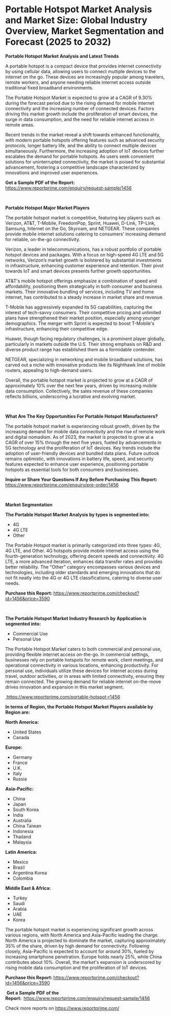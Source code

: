 <p><h1>Portable Hotspot Market Analysis and Market Size: Global Industry Overview, Market Segmentation and Forecast (2025 to 2032)</h1></p><p><strong>Portable Hotspot Market Analysis and Latest Trends</strong></p>
<p><p>A portable hotspot is a compact device that provides internet connectivity by using cellular data, allowing users to connect multiple devices to the internet on the go. These devices are increasingly popular among travelers, remote workers, and anyone needing reliable internet access outside traditional fixed broadband environments. </p><p>The Portable Hotspot Market is expected to grow at a CAGR of 9.30% during the forecast period due to the rising demand for mobile internet connectivity and the increasing number of connected devices. Factors driving this market growth include the proliferation of smart devices, the surge in data consumption, and the need for reliable internet access in remote areas. </p><p>Recent trends in the market reveal a shift towards enhanced functionality, with modern portable hotspots offering features such as advanced security protocols, longer battery life, and the ability to connect multiple devices simultaneously. Furthermore, the increasing adoption of IoT devices further escalates the demand for portable hotspots. As users seek convenient solutions for uninterrupted connectivity, the market is poised for substantial advancement, fostering a competitive landscape characterized by innovations and improved user experiences.</p></p>
<p><strong>Get a Sample PDF of the Report:&nbsp;</strong> <a href="https://www.reportprime.com/enquiry/request-sample/1456?utm_campaign=2175&utm_medium=2&utm_source=Github&utm_content=ia&utm_term=18032025&utm_id=portable-hotspot">https://www.reportprime.com/enquiry/request-sample/1456</a></p>
<p>&nbsp;</p>
<p><strong>Portable Hotspot Major Market Players</strong></p>
<p><p>The portable hotspot market is competitive, featuring key players such as Verizon, AT&T, T-Mobile, FreedomPop, Sprint, Huawei, D-Link, TP-Link, Samsung, Internet on the Go, Skyroam, and NETGEAR. These companies provide mobile internet solutions catering to consumers' increasing demand for reliable, on-the-go connectivity.</p><p>Verizon, a leader in telecommunications, has a robust portfolio of portable hotspot devices and packages. With a focus on high-speed 4G LTE and 5G networks, Verizon’s market growth is bolstered by substantial investments in infrastructure, enhancing customer experience and retention. Their pivot towards IoT and smart devices presents further growth opportunities.</p><p>AT&T's mobile hotspot offerings emphasize a combination of speed and affordability, positioning them strategically in both consumer and business markets. Their innovative bundling of services, including TV and home internet, has contributed to a steady increase in market share and revenue.</p><p>T-Mobile has aggressively expanded its 5G capabilities, capturing the interest of tech-savvy consumers. Their competitive pricing and unlimited plans have strengthened their market position, especially among younger demographics. The merger with Sprint is expected to boost T-Mobile's infrastructure, enhancing their competitive edge.</p><p>Huawei, though facing regulatory challenges, is a prominent player globally, particularly in markets outside the U.S. Their strong emphasis on R&D and diverse product range has established them as a formidable contender.</p><p>NETGEAR, specializing in networking and mobile broadband solutions, has carved out a niche with innovative products like its Nighthawk line of mobile routers, appealing to high-demand users.</p><p>Overall, the portable hotspot market is projected to grow at a CAGR of approximately 10% over the next few years, driven by increasing mobile data consumption. Collectively, the sales revenue of these companies reflects billions, underscoring a lucrative and evolving market.</p></p>
<p>&nbsp;</p>
<p><strong>What Are The Key Opportunities For Portable Hotspot Manufacturers?</strong></p>
<p><p>The portable hotspot market is experiencing robust growth, driven by the increasing demand for mobile data connectivity and the rise of remote work and digital nomadism. As of 2023, the market is projected to grow at a CAGR of over 15% through the next five years, fueled by advancements in 5G technology and the proliferation of IoT devices. Key trends include the adoption of user-friendly devices and bundled data plans. Future outlook remains optimistic, with innovations in battery life, speed, and security features expected to enhance user experience, positioning portable hotspots as essential tools for both consumers and businesses.</p></p>
<p><strong>Inquire or Share Your Questions If Any Before Purchasing This Report:</strong> <a href="https://www.reportprime.com/enquiry/pre-order/1456?utm_campaign=2175&utm_medium=2&utm_source=Github&utm_content=ia&utm_term=18032025&utm_id=portable-hotspot">https://www.reportprime.com/enquiry/pre-order/1456</a></p>
<p>&nbsp;</p>
<p><strong>Market Segmentation</strong></p>
<p><strong>The Portable Hotspot Market Analysis by types is segmented into:</strong></p>
<p><ul><li>4G</li><li>4G LTE</li><li>Other</li></ul></p>
<p><p>The Portable Hotspot market is primarily categorized into three types: 4G, 4G LTE, and Other. 4G hotspots provide mobile internet access using the fourth-generation technology, offering decent speeds and connectivity. 4G LTE, a more advanced iteration, enhances data transfer rates and provides better reliability. The "Other" category encompasses various devices and technologies, including older standards and emerging innovations that do not fit neatly into the 4G or 4G LTE classifications, catering to diverse user needs.</p></p>
<p><strong>Purchase this Report:&nbsp;</strong><a href="https://www.reportprime.com/checkout?id=1456&price=3590&utm_campaign=2175&utm_medium=2&utm_source=Github&utm_content=ia&utm_term=18032025&utm_id=portable-hotspot">https://www.reportprime.com/checkout?id=1456&price=3590</a></p>
<p>&nbsp;</p>
<p><strong>The Portable Hotspot Market Industry Research by Application is segmented into:</strong></p>
<p><ul><li>Commercial Use</li><li>Personal Use</li></ul></p>
<p><p>The Portable Hotspot Market caters to both commercial and personal use, providing flexible internet access on-the-go. In commercial settings, businesses rely on portable hotspots for remote work, client meetings, and operational connectivity in various locations, enhancing productivity. For personal use, individuals utilize these devices for internet access during travel, outdoor activities, or in areas with limited connectivity, ensuring they remain connected. The growing demand for reliable internet on-the-move drives innovation and expansion in this market segment.</p></p>
<p><a href="https://www.reportprime.com/portable-hotspot-r1456?utm_campaign=2175&utm_medium=2&utm_source=Github&utm_content=ia&utm_term=18032025&utm_id=portable-hotspot">&nbsp;https://www.reportprime.com/portable-hotspot-r1456</a></p>
<p><strong>In terms of Region, the Portable Hotspot Market Players available by Region are:</strong></p>
<p>
    <p> <strong> North America: </strong>
        <ul>
            <li>United States</li>
            <li>Canada</li>
        </ul>
        </p> 
    <p> <strong> Europe: </strong>
        <ul>
            <li>Germany</li>
            <li>France</li>
            <li>U.K.</li>
            <li>Italy</li>
            <li>Russia</li>
        </ul>
        </p> 
    <p> <strong> Asia-Pacific: </strong>
        <ul>
            <li>China</li>
            <li>Japan</li>
            <li>South Korea</li>
            <li>India</li>
            <li>Australia</li>
            <li>China Taiwan</li>
            <li>Indonesia</li>
            <li>Thailand</li>
            <li>Malaysia</li>
        </ul>
        </p> 
    <p> <strong> Latin America: </strong>
        <ul>
            <li>Mexico</li>
            <li>Brazil</li>
            <li>Argentina Korea</li>
            <li>Colombia</li>
        </ul>
        </p> 
    <p> <strong> Middle East & Africa: </strong>
        <ul>
            <li>Turkey</li>
            <li>Saudi</li>
            <li>Arabia</li>
            <li>UAE</li>
            <li>Korea</li>
        </ul>
    </p>
    </p>
<p><p>The portable hotspot market is experiencing significant growth across various regions, with North America and Asia-Pacific leading the charge. North America is projected to dominate the market, capturing approximately 35% of the share, driven by high demand for connectivity. Following closely, Asia-Pacific is expected to account for around 30%, fueled by increasing smartphone penetration. Europe holds nearly 25%, while China contributes about 10%. Overall, the market's expansion is underscored by rising mobile data consumption and the proliferation of IoT devices.</p></p>
<p><strong>Purchase this Report: </strong><a href="https://www.reportprime.com/checkout?id=1456&price=3590&utm_campaign=2175&utm_medium=2&utm_source=Github&utm_content=ia&utm_term=18032025&utm_id=portable-hotspot">https://www.reportprime.com/checkout?id=1456&price=3590</a></p>
<p>&nbsp;<strong>Get a Sample PDF of the Report:&nbsp;&nbsp;</strong><a href="https://www.reportprime.com/enquiry/request-sample/1456?utm_campaign=2175&utm_medium=2&utm_source=Github&utm_content=ia&utm_term=18032025&utm_id=portable-hotspot">https://www.reportprime.com/enquiry/request-sample/1456</a></p>
<p><strong></strong></p>
<p>Check more reports on <a href="https://www.reportprime.com/?utm_campaign=2175&utm_medium=2&utm_source=Github&utm_content=ia&utm_term=18032025&utm_id=portable-hotspot">https://www.reportprime.com/</a></p>